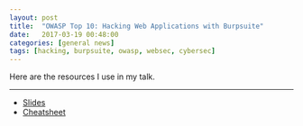 ```yaml
---
layout: post
title:  "OWASP Top 10: Hacking Web Applications with Burpsuite"
date:   2017-03-19 00:48:00
categories: [general news]
tags: [hacking, burpsuite, owasp, websec, cybersec]
---
```

Here are the resources I use in my talk.

---------------

* [Slides](https://github.com/chadfurman/chadfurman.github.io/blob/master/OWASP%20Slides.pdf)
* [Cheatsheet](https://raw.githubusercontent.com/chadfurman/chadfurman.github.io/master/mutillidae_cheatsheet.txt)
